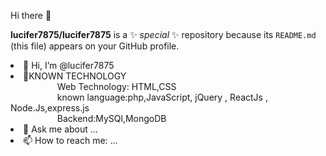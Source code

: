 Hi there 👋

**lucifer7875/lucifer7875** is a ✨ _special_ ✨ repository because its `README.md` (this file) appears on your GitHub profile.



 <li>👋 Hi, I’m @lucifer7875</li>

 <li>👀KNOWN TECHNOLOGY</li>
       &nbsp;&nbsp;&nbsp;&nbsp;&nbsp;&nbsp;&nbsp;&nbsp;&nbsp;&nbsp;&nbsp;&nbsp;&nbsp;&nbsp;&nbsp;&nbsp;&nbsp;&nbsp; Web Technology: HTML,CSS <br/>
       &nbsp;&nbsp;&nbsp;&nbsp;&nbsp;&nbsp;&nbsp;&nbsp;&nbsp;&nbsp;&nbsp;&nbsp;&nbsp;&nbsp;&nbsp;&nbsp;&nbsp;&nbsp; known language:php,JavaScript, jQuery , ReactJs , Node.Js,express.js<br/>
       &nbsp;&nbsp;&nbsp;&nbsp;&nbsp;&nbsp;&nbsp;&nbsp;&nbsp;&nbsp;&nbsp;&nbsp;&nbsp;&nbsp;&nbsp;&nbsp;&nbsp;&nbsp; Backend:MySQl,MongoDB<br/>
 
 <li>💬 Ask me about ...</li>
 <li>📫 How to reach me: ...</li>
 
 
 
